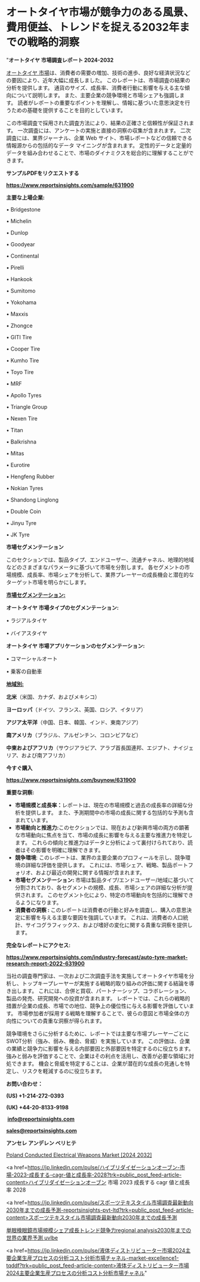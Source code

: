 # オートタイヤ市場が競争力のある風景、費用便益、トレンドを捉える2032年までの戦略的洞察

"<strong>オートタイヤ 市場調査レポート 2024-2032</strong>

<a href=https://www.reportsinsights.com/sample/631900>オートタイヤ 市場</a>は、消費者の需要の増加、技術の進歩、良好な経済状況などの要因により、近年大幅に成長しました。 このレポートは、市場調査の結果の分析を提供します。 通貨のサイズ、成長率、消費者行動に影響を与える主な傾向について説明します。 また、主要企業の競争環境と市場シェアも強調します。 読者がレポートの重要なポイントを理解し、情報に基づいた意思決定を行うための基礎を提供することを目的としています。

この市場調査で採用された調査方法により、結果の正確さと信頼性が保証されます。 一次調査には、アンケートの実施と直接の洞察の収集が含まれます。 二次調査には、業界ジャーナル、企業 Web サイト、市場レポートなどの信頼できる情報源からの包括的なデータ マイニングが含まれます。 定性的データと定量的データを組み合わせることで、市場のダイナミクスを総合的に理解することができます。

<strong><b>サンプルPDFをリクエストする</b></strong>

<a href=https://www.reportsinsights.com/sample/631900><strong><u>https://www.reportsinsights.com/sample/631900</u></strong></a>

<strong>主要な上場企業:</strong>

• Bridgestone

• Michelin

• Dunlop

• Goodyear

• Continental

• Pirelli

• Hankook

• Sumitomo

• Yokohama

• Maxxis

• Zhongce

• GITI Tire

• Cooper Tire

• Kumho Tire

• Toyo Tire

• MRF

• Apollo Tyres

• Triangle Group

• Nexen Tire

• Titan

• Balkrishna

• Mitas

• Eurotire

• Hengfeng Rubber

• Nokian Tyres

• Shandong Linglong

• Double Coin

• Jinyu Tyre

• JK Tyre

<strong>市場セグメンテーション</strong>

このセクションでは、製品タイプ、エンドユーザー、流通チャネル、地理的地域などのさまざまなパラメータに基づいて市場を分割します。 各セグメントの市場規模、成長率、市場シェアを分析して、業界プレーヤーの成長機会と潜在的なターゲット市場を明らかにします。

<strong><u>市場セグメンテーション</u></strong><strong><u>:</u></strong>

<strong>オートタイヤ 市場タイプのセグメンテーション:</strong>

• ラジアルタイヤ

• バイアスタイヤ

<strong>オートタイヤ 市場アプリケーションのセグメンテーション:</strong>

• コマーシャルオート

• 乗客の自動車

<strong><u>地域別</u></strong><strong><u>:</u></strong>

<strong>北米</strong>（米国、カナダ、およびメキシコ）

<strong>ヨーロッパ</strong>（ドイツ、フランス、英国、ロシア、イタリア）

<strong>アジア太平洋</strong>（中国、日本、韓国、インド、東南アジア）

<strong>南アメリカ</strong>（ブラジル、アルゼンチン、コロンビアなど）

<strong>中東およびアフリカ</strong>（サウジアラビア、アラブ首長国連邦、エジプト、ナイジェリア、および南アフリカ）

<strong>今すぐ購入</strong>

<a href=https://www.reportsinsights.com/buynow/631900><strong><u>https://www.reportsinsights.com/buynow/631900</u></strong></a>

<strong>重要な洞察:</strong>
<ul>
  <li><strong>市場規模と成長率：</strong>レポートは、現在の市場規模と過去の成長率の詳細な分析を提供します。 また、予測期間中の市場の成長に関する包括的な予測も含まれています。</li>
  <li><strong>市場動向と推進力:</strong>このセクションでは、現在および新興市場の両方の顕著な市場動向に焦点を当て、市場の成長に影響を与える主要な推進力を特定します。 これらの傾向と推進力はデータと分析によって裏付けられており、読者はその影響を明確に理解できます。</li>
  <li><strong>競争環境</strong>: このレポートは、業界の主要企業のプロフィールを示し、競争環境の詳細な評価を提供します。 これには、市場シェア、戦略、製品ポートフォリオ、および最近の開発に関する情報が含まれます。</li>
  <li><strong>市場セグメンテーション: </strong>市場は製品タイプ/エンドユーザー/地域に基づいて分割されており、各セグメントの規模、成長、市場シェアの詳細な分析が提供されます。 このセグメント化により、特定の市場動向を包括的に理解できるようになります。</li>
  <li><strong>消費者の洞察 : </strong>このレポートは消費者の行動と好みを調査し、購入の意思決定に影響を与える主要な要因を強調しています。 これは、消費者の人口統計、サイコグラフィックス、および嗜好の変化に関する貴重な洞察を提供します。</li>
</ul>
<strong>完全なレポートにアクセス:</strong>

<a href=https://www.reportsinsights.com/industry-forecast/auto-tyre-market-research-report-2022-631900><strong><u><b>https://www.reportsinsights.com/industry-forecast/auto-tyre-market-research-report-2022-631900</b></u></strong></a>

当社の調査専門家は、一次および二次調査手法を実施してオートタイヤ市場を分析し、トップキープレーヤーが実施する戦略的取り組みの評価に関する結論を導き出します。 これには、合併と買収、パートナーシップ、コラボレーション、製品の発売、研究開発への投資が含まれます。 レポートでは、これらの戦略的措置が企業の成長、市場での地位、競争上の優位性に与える影響を評価しています。 市場参加者が採用する戦略を理解することで、彼らの意図と市場全体の方向性についての貴重な洞察が得られます。

競争環境をさらに分析するために、レポートでは主要な市場プレーヤーごとにSWOT分析（強み、弱み、機会、脅威）を実施しています。 この評価は、企業の業績と競争力に影響を与える内部要因と外部要因を特定するのに役立ちます。 強みと弱みを評価することで、企業はその利点を活用し、改善が必要な領域に対処できます。 機会と脅威を特定することは、企業が潜在的な成長の見通しを特定し、リスクを軽減するのに役立ちます。

<strong>お問い合わせ：</strong>

<strong>(US) +1-214-272-0393</strong>

<strong>(UK) +44-20-8133-9198</strong>

<strong> </strong><a href=info@reportsinsights.com><strong><u>info@reportsinsights.com</u></strong></a>

<a href=sales@reportsinsights.com><strong><u>sales@reportsinsights.com</u></strong></a>

<strong>アンセレ アンデレン ベリヒテ</strong>

<a href=https://www.linkedin.com/pulse/poland-conducted-electrical-weapons-market-detailed-gqorf/>Poland Conducted Electrical Weapons Market [2024 2032]</a>

<a href=https://jp.linkedin.com/pulse/ハイブリダイゼーションオーブン-市場-2023-成長する-cagr-値と成長率-2028?trk=public_post_feed-article-content>ハイブリダイゼーションオーブン 市場 2023 成長する cagr 値と成長率 2028</a>

<a href=https://jp.linkedin.com/pulse/スポーツテキスタイル市場調査最新動向2030年までの成長予測-reportsinsights-pvt-ltd?trk=public_post_feed-article-content>スポーツテキスタイル市場調査最新動向2030年までの成長予測</a>

<a href=https://www.linkedin.com/pulse/単眼検眼鏡市場規模シェア成長トレンド競争力regional-analysis2030年までの世界の業界予測-uvlbe/>単眼検眼鏡市場規模シェア成長トレンド競争力regional analysis2030年までの世界の業界予測 uvlbe</a>

<a href=https://jp.linkedin.com/pulse/液体ディストリビューター市場2024主要企業生産プロセスの分析コスト分析市場チャネル-market-excellence1-tqddf?trk=public_post_feed-article-content>液体ディストリビューター市場2024主要企業生産プロセスの分析コスト分析市場チャネル</a>"
